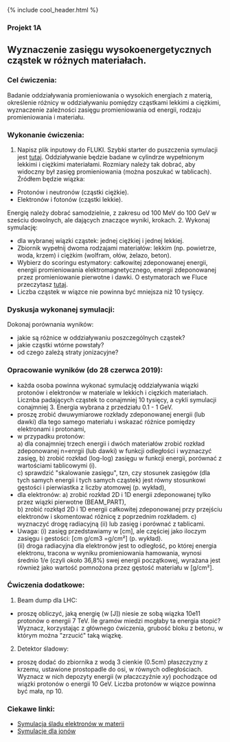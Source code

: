 {% include cool_header.html %}

### Projekt 1A
## Wyznaczenie zasięgu wysokoenergetycznych cząstek w różnych materiałach.
### Cel ćwiczenia:
Badanie oddziaływania promieniowania o wysokich energiach z materią, określenie różnicy w oddziaływaniu pomiędzy cząstkami lekkimi a ciężkimi, wyznaczenie zależności zasięgu promieniowania od energii, rodzaju promieniowania i materiału.

### Wykonanie ćwiczenia:
1. Napisz plik inputowy do FLUKI. Szybki starter do puszczenia symulacji jest [tutaj](https://agnieszkamucha.github.io/OPJzM/Start.html).
 Oddziaływanie będzie badane w cylindrze wypełnionym lekkimi i ciężkimi materiałami. Rozmiary należy tak dobrać, aby widoczny był zasięg promieniowania (można poszukać w tablicach). Źródłem będzie wiązka:
- Protonów i neutronów (cząstki ciężkie).
- Elektronów i fotonów (cząstki lekkie).

Energię należy dobrać samodzielnie, z zakresu od 100 MeV do 100 GeV w sześciu dowolnych, ale dających znaczące wyniki, krokach. 
2. Wykonaj symulację:
- dla wybranej wiązki cząstek: jednej ciężkiej i jednej lekkiej. 
- Zbiornik wypełnij dwoma rodzajami materiałów: lekkim (np. powietrze, woda, krzem) i ciężkim (wolfram, ołów, żelazo, beton). 
- Wybierz do scoringu estymatory: całkowitej zdeponowanej energii, energii promieniowania elektromagnetycznego, energii zdeponowanej przez promieniowanie pierwotne i dawki. O estymatorach we Fluce przeczytasz [tutaj](https://agnieszkamucha.github.io/OPJzM/Estymatory.html).
- Liczba cząstek w wiązce nie powinna być mniejsza niż 10 tysięcy.

### Dyskusja wykonanej symulacji:
Dokonaj porównania wyników:
- jakie są różnice w oddziaływaniu poszczególnych cząstek? 
- jakie cząstki wtórne powstały?
- od czego zależą straty jonizacyjne?

### Opracowanie wyników (do 28 czerwca 2019):
- każda osoba powinna wykonać symulację oddziaływania wiązki protonów i elektronów w materiale w lekkich i cięzkich materiałach. Licznba padających cząstek to conajmniej 10 tysięcy, a cykli symulacji conajmniej 3. Energia wybrana z przedziału 0.1 - 1 GeV.
- proszę zrobić dwuwymiarowe rozkłady zdeponowanej energii (lub dawki) dla tego samego materiału i wskazać różnice pomiędzy elektronami i protonami, 
- w przypadku protonów: <br>
a) dla conajmniej trzech energii i dwóch materiałów zrobić rozkład zdeponowanej n=enrgii (lub dawki) w funkcji odległości i  wyznaczyć zasięg,
b) zrobić rozkład (log-log) zasięgu w funkcji energii, porównać z wartościami tablicowymi (i). <br>
c) sprawdzić "skalowanie zasięgu", tzn, czy stosunek zasięgów (dla tych samych energii i tych samych cząstek) jest równy stosunkowi gęstości i pierwiastka z liczby atomowej (p. wykład), 
- dla elektronów:
a) zrobić rozkład 2D i 1D energii zdeponowanej tylko przez wiązki pierwotne (BEAM_PART), <br>
b) zrobić rozkłąd 2D i 1D energii całkowitej zdeponowanej przy przejściu elektronów i skomentować różnicę z poprzednim rozkładem. 
c) wyznaczyć drogę radiacyjną (ii) lub zasięg i porównać z tablicami.
- Uwaga: 
(i) zasięg przedstawiamy w [cm], ale częściej jako iloczym zasięgu i gestości: [cm g/cm3 =g/cm²] (p. wykład). <br>
(ii) droga radiacyjna dla elektronów jest to odległość, po której energia elektronu, tracona w wyniku promieniowania hamowania, wynosi średnio 1/e (czyli około 36,8%) swej energii początkowej, wyrażana jest również jako wartość pomnożona przez gęstość materiału w [g/cm²]. 

### Ćwiczenia dodatkowe:
1. Beam dump dla LHC:
- proszę obliczyć, jaką energię (w [J]) niesie ze sobą wiązka 10e11 protonów o energii 7 TeV. Ile gramów miedzi mogłaby ta energia stopić? Wyznacz, korzystając z głównego ćwiczenia, grubość bloku z betonu, w którym można "zrzucić" taką wiązkę. 
2. Detektor śladowy:
- proszę dodać do zbiornika z wodą 3 cienkie (0.5cm) płaszczyzny z krzemu, ustawione prostopadle do osi, w równych odległościach. Wyznacz w nich depozyty energii (w płaczczyźnie _xy_) pochodzące od wiązki protonów o energii 10 GeV. Liczba protonów w wiązce powinna być mała, np 10.

### Ciekawe linki:
- [Symulacja śladu elektronów w materii](http://www.slac.stanford.edu/~rfc/egs/advtool.html)
- [Symulacje dla jonów](http://www.srim.org/#SRIM)
